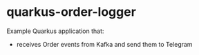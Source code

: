 # quarkus-order-logger

Example Quarkus application that:

* receives Order events from Kafka and send them to Telegram